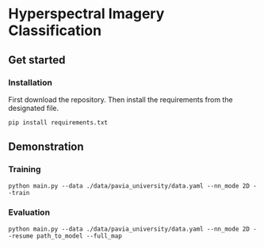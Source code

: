 # Hyperspectral Imagery Classification

## Get started

### Installation

First download the repository.
Then install the requirements from the designated file.

```
pip install requirements.txt
```


## Demonstration

### Training

```
python main.py --data ./data/pavia_university/data.yaml --nn_mode 2D --train
```

### Evaluation

```
python main.py --data ./data/pavia_university/data.yaml --nn_mode 2D --resume path_to_model --full_map
```
